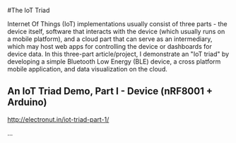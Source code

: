 #The IoT Triad

Internet Of Things (IoT) implementations usually consist of three
parts - the device itself, software that interacts with the device
(which usually runs on a mobile platform), and a cloud part that can
serve as an intermediary, which may host web apps for controlling the
device or dashboards for device data. In this three-part article/project, I
demonstrate an "IoT triad" by developing a simple Bluetooth Low
Energy (BLE) device, a cross platform mobile application, and data
visualization on the cloud.  

## An IoT Triad Demo, Part I - Device (nRF8001 + Arduino)

http://electronut.in/iot-triad-part-1/

...
